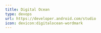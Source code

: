 ```yaml
---
title: Digital Ocean
type: devops
url: https://developer.android.com/studio
icon: devicon:digitalocean-wordmark
---
```

